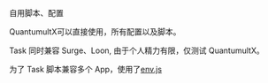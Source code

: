 自用脚本、配置

QuantumultX可以直接使用，所有配置以及脚本。

Task 同时兼容 Surge、Loon, 由于个人精力有限，仅测试 QuantumultX。

为了 Task 脚本兼容多个 App，使用了[env.js](https://github.com/chavyleung/scripts/blob/master/Env.js)